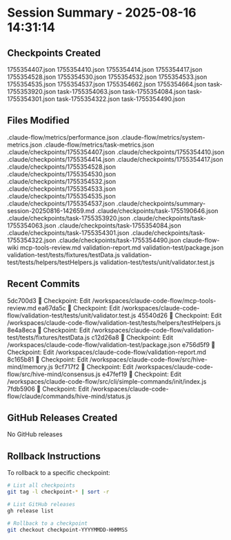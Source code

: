 # Session Summary - 2025-08-16 14:31:14

## Checkpoints Created
1755354407.json
1755354410.json
1755354414.json
1755354417.json
1755354528.json
1755354530.json
1755354532.json
1755354533.json
1755354535.json
1755354537.json
1755354662.json
1755354664.json
task-1755353920.json
task-1755354063.json
task-1755354084.json
task-1755354301.json
task-1755354322.json
task-1755354490.json

## Files Modified
.claude-flow/metrics/performance.json
.claude-flow/metrics/system-metrics.json
.claude-flow/metrics/task-metrics.json
.claude/checkpoints/1755354407.json
.claude/checkpoints/1755354410.json
.claude/checkpoints/1755354414.json
.claude/checkpoints/1755354417.json
.claude/checkpoints/1755354528.json
.claude/checkpoints/1755354530.json
.claude/checkpoints/1755354532.json
.claude/checkpoints/1755354533.json
.claude/checkpoints/1755354535.json
.claude/checkpoints/1755354537.json
.claude/checkpoints/summary-session-20250816-142659.md
.claude/checkpoints/task-1755190646.json
.claude/checkpoints/task-1755353920.json
.claude/checkpoints/task-1755354063.json
.claude/checkpoints/task-1755354084.json
.claude/checkpoints/task-1755354301.json
.claude/checkpoints/task-1755354322.json
.claude/checkpoints/task-1755354490.json
claude-flow-wiki
mcp-tools-review.md
validation-report.md
validation-test/package.json
validation-test/tests/fixtures/testData.js
validation-test/tests/helpers/testHelpers.js
validation-test/tests/unit/validator.test.js

## Recent Commits
5dc700d3 🔖 Checkpoint: Edit /workspaces/claude-code-flow/mcp-tools-review.md
ea67da5c 🔖 Checkpoint: Edit /workspaces/claude-code-flow/validation-test/tests/unit/validator.test.js
45540d26 🔖 Checkpoint: Edit /workspaces/claude-code-flow/validation-test/tests/helpers/testHelpers.js
8e4a8eca 🔖 Checkpoint: Edit /workspaces/claude-code-flow/validation-test/tests/fixtures/testData.js
c12d26a8 🔖 Checkpoint: Edit /workspaces/claude-code-flow/validation-test/package.json
e756d5f9 🔖 Checkpoint: Edit /workspaces/claude-code-flow/validation-report.md
8c165b81 🔖 Checkpoint: Edit /workspaces/claude-code-flow/src/hive-mind/memory.js
9cf717f2 🔖 Checkpoint: Edit /workspaces/claude-code-flow/src/hive-mind/consensus.js
e47fef19 🔖 Checkpoint: Edit /workspaces/claude-code-flow/src/cli/simple-commands/init/index.js
7fdb5906 🔖 Checkpoint: Edit /workspaces/claude-code-flow/claude/commands/hive-mind/status.js

## GitHub Releases Created
No GitHub releases

## Rollback Instructions
To rollback to a specific checkpoint:
```bash
# List all checkpoints
git tag -l checkpoint-* | sort -r

# List GitHub releases
gh release list

# Rollback to a checkpoint
git checkout checkpoint-YYYYMMDD-HHMMSS
```

